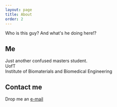 ```yaml
---
layout: page
title: About
order: 2
---
```


<p class="message">
  Who is this guy? And what's he doing here!?
</p>

## Me
Just another confused masters student.  
UofT  
Institute of Biomaterials and Biomedical Engineering

## Contact me
Drop me an [e-mail](mailto:ramisaabmail@gmail.com)
